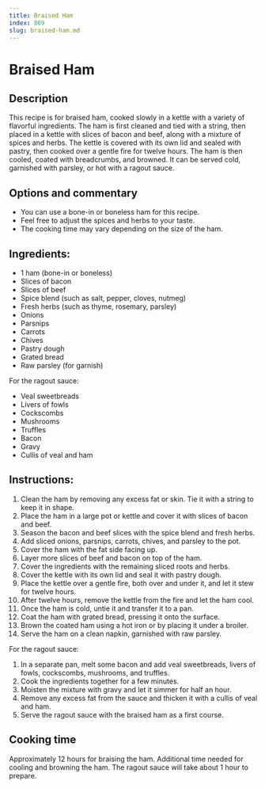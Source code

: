 ```yaml
---
title: Braised Ham
index: 869
slug: braised-ham.md
---
```


# Braised Ham

## Description
This recipe is for braised ham, cooked slowly in a kettle with a variety of flavorful ingredients. The ham is first cleaned and tied with a string, then placed in a kettle with slices of bacon and beef, along with a mixture of spices and herbs. The kettle is covered with its own lid and sealed with pastry, then cooked over a gentle fire for twelve hours. The ham is then cooled, coated with breadcrumbs, and browned. It can be served cold, garnished with parsley, or hot with a ragout sauce.

## Options and commentary
- You can use a bone-in or boneless ham for this recipe.
- Feel free to adjust the spices and herbs to your taste.
- The cooking time may vary depending on the size of the ham.

## Ingredients:
- 1 ham (bone-in or boneless)
- Slices of bacon
- Slices of beef
- Spice blend (such as salt, pepper, cloves, nutmeg)
- Fresh herbs (such as thyme, rosemary, parsley)
- Onions
- Parsnips
- Carrots
- Chives
- Pastry dough
- Grated bread
- Raw parsley (for garnish)

For the ragout sauce:
- Veal sweetbreads
- Livers of fowls
- Cockscombs
- Mushrooms
- Truffles
- Bacon
- Gravy
- Cullis of veal and ham

## Instructions:
1. Clean the ham by removing any excess fat or skin. Tie it with a string to keep it in shape.
2. Place the ham in a large pot or kettle and cover it with slices of bacon and beef.
3. Season the bacon and beef slices with the spice blend and fresh herbs.
4. Add sliced onions, parsnips, carrots, chives, and parsley to the pot.
5. Cover the ham with the fat side facing up.
6. Layer more slices of beef and bacon on top of the ham.
7. Cover the ingredients with the remaining sliced roots and herbs.
8. Cover the kettle with its own lid and seal it with pastry dough.
9. Place the kettle over a gentle fire, both over and under it, and let it stew for twelve hours.
10. After twelve hours, remove the kettle from the fire and let the ham cool.
11. Once the ham is cold, untie it and transfer it to a pan.
12. Coat the ham with grated bread, pressing it onto the surface.
13. Brown the coated ham using a hot iron or by placing it under a broiler.
14. Serve the ham on a clean napkin, garnished with raw parsley.

For the ragout sauce:
1. In a separate pan, melt some bacon and add veal sweetbreads, livers of fowls, cockscombs, mushrooms, and truffles.
2. Cook the ingredients together for a few minutes.
3. Moisten the mixture with gravy and let it simmer for half an hour.
4. Remove any excess fat from the sauce and thicken it with a cullis of veal and ham.
5. Serve the ragout sauce with the braised ham as a first course.

## Cooking time
Approximately 12 hours for braising the ham. Additional time needed for cooling and browning the ham. The ragout sauce will take about 1 hour to prepare.